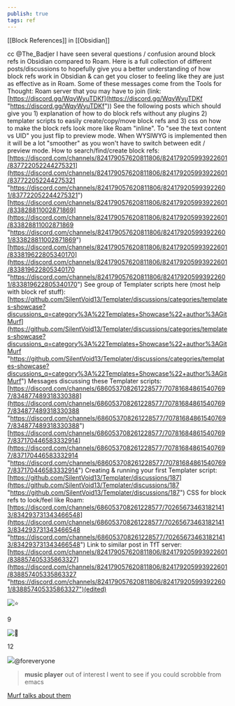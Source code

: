 ```yaml
---
publish: true
tags: ref
---
```

[[Block References]] in [[Obsidian]]

cc @The_Badjer I have seen several questions / confusion around block refs in Obsidian compared to Roam. Here is a full collection of different posts/discussions to hopefully give you a better understanding of how block refs work in Obsidian & can get you closer to feeling like they are just as effective as in Roam. Some of these messages come from the Tools for Thought: Roam server that you may have to join (link: [https://discord.gg/WqyWyuTDKf](https://discord.gg/WqyWyuTDKf "https://discord.gg/WqyWyuTDKf")) See the following posts which should give you 1) explanation of how to do block refs without any plugins 2) templater scripts to easily create/copy/move block refs and 3) css on how to make the block refs look more like Roam "inline". To "see the text content vs UID" you just flip to preview mode. When WYSIWYG is implemented then it will be a lot "smoother" as you won't have to switch between edit / preview mode. How to search/find/create block refs: [https://discord.com/channels/824179057620811806/824179205993922601/837722052244275321](https://discord.com/channels/824179057620811806/824179205993922601/837722052244275321 "https://discord.com/channels/824179057620811806/824179205993922601/837722052244275321") [https://discord.com/channels/824179057620811806/824179205993922601/833828811002871869](https://discord.com/channels/824179057620811806/824179205993922601/833828811002871869 "https://discord.com/channels/824179057620811806/824179205993922601/833828811002871869") [https://discord.com/channels/824179057620811806/824179205993922601/833819622805340170](https://discord.com/channels/824179057620811806/824179205993922601/833819622805340170 "https://discord.com/channels/824179057620811806/824179205993922601/833819622805340170") See group of Templater scripts here (most help with block ref stuff): [https://github.com/SilentVoid13/Templater/discussions/categories/templates-showcase?discussions_q=category%3A%22Templates+Showcase%22+author%3AGitMurf](https://github.com/SilentVoid13/Templater/discussions/categories/templates-showcase?discussions_q=category%3A%22Templates+Showcase%22+author%3AGitMurf "https://github.com/SilentVoid13/Templater/discussions/categories/templates-showcase?discussions_q=category%3A%22Templates+Showcase%22+author%3AGitMurf") Messages discussing these Templater scripts: [https://discord.com/channels/686053708261228577/707816848615407697/834877489318330388](https://discord.com/channels/686053708261228577/707816848615407697/834877489318330388 "https://discord.com/channels/686053708261228577/707816848615407697/834877489318330388") [https://discord.com/channels/686053708261228577/707816848615407697/837170446583332914](https://discord.com/channels/686053708261228577/707816848615407697/837170446583332914 "https://discord.com/channels/686053708261228577/707816848615407697/837170446583332914") Creating & running your first Templater script: [https://github.com/SilentVoid13/Templater/discussions/187](https://github.com/SilentVoid13/Templater/discussions/187 "https://github.com/SilentVoid13/Templater/discussions/187") CSS for block refs to look/feel like Roam: [https://discord.com/channels/686053708261228577/702656734631821413/834293731343466548](https://discord.com/channels/686053708261228577/702656734631821413/834293731343466548 "https://discord.com/channels/686053708261228577/702656734631821413/834293731343466548") Link to similar post in TfT server: [https://discord.com/channels/824179057620811806/824179205993922601/838857405335863327](https://discord.com/channels/824179057620811806/824179205993922601/838857405335863327 "https://discord.com/channels/824179057620811806/824179205993922601/838857405335863327")(edited)

![⭐](https://discord.com/assets/141d49436743034a59dec6bd5618675d.svg)

9

![🔖](https://discord.com/assets/2424297076c0d1c8499820fc4f9d9f57.svg)

12

![](https://cdn.discordapp.com/avatars/181496824673206272/0ed646eec55abfbfbfe6b28790893c82.webp?size=256)@foreveryone

>**music player** out of interest I went to see if you could scrobble from emacs


[Murf talks about them](https://discord.com/channels/686053708261228577/694233507500916796/838859649192296509)